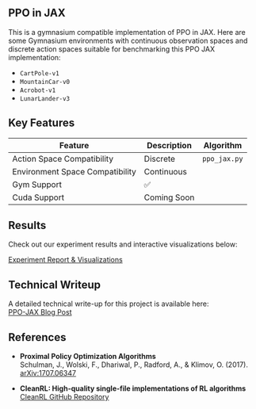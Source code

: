 ## PPO in JAX
This is a gymnasium compatible implementation of PPO in JAX. 
Here are some Gymnasium environments with continuous observation spaces and discrete action spaces suitable for benchmarking this PPO JAX implementation:

- `CartPole-v1`
- `MountainCar-v0`
- `Acrobot-v1`
- `LunarLander-v3`

## Key Features
| Feature                         | Description                  | Algorithm                   |
|----------------------------------|------------------------------|------------------------------|
| Action Space Compatibility       | Discrete | `ppo_jax.py` |
| Environment Space Compatibility  | Continuous |  |
| Gym Support                     | ✅ | |
| Cuda Support                     | Coming Soon | |

## Results
Check out our experiment results and interactive visualizations below:

[Experiment Report & Visualizations](https://api.wandb.ai/links/azimi/izj0gno5)

## Technical Writeup


A detailed technical write-up for this project is available here:  
[PPO-JAX Blog Post](https://www.fromscratchdev.io/rl-blog/ppo-jax-post.html)

## References

- **Proximal Policy Optimization Algorithms**  
    Schulman, J., Wolski, F., Dhariwal, P., Radford, A., & Klimov, O. (2017).  
    [arXiv:1707.06347](https://arxiv.org/abs/1707.06347)

- **CleanRL: High-quality single-file implementations of RL algorithms**  
    [CleanRL GitHub Repository](https://github.com/vwxyzjn/cleanrl)
